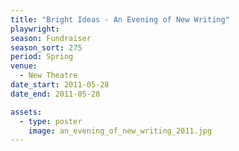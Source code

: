 ```yaml
---
title: "Bright Ideas - An Evening of New Writing"
playwright:
season: Fundraiser
season_sort: 275
period: Spring
venue:
  - New Theatre
date_start: 2011-05-28
date_end: 2011-05-28

assets:
  - type: poster
    image: an_evening_of_new_writing_2011.jpg
---
```

